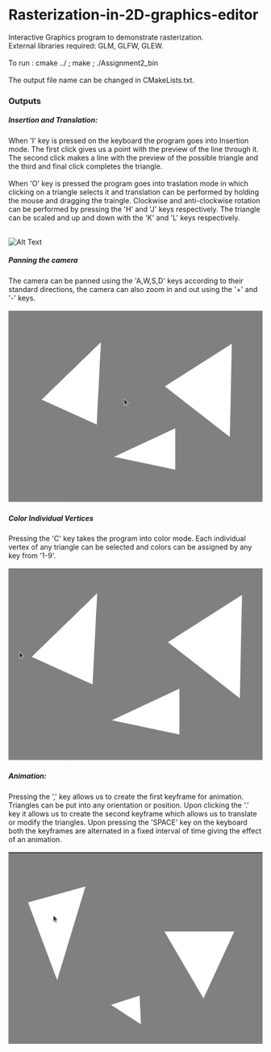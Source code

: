 # Rasterization-in-2D-graphics-editor
Interactive Graphics program to demonstrate rasterization.
<br>
External libraries required: GLM, GLFW, GLEW.
<br><br>
To run : cmake ../ ; make ; ./Assignment2_bin 
<br><br>
The output file name can be changed in CMakeLists.txt.

### Outputs

##### Insertion and Translation:
When 'I' key is pressed on the keyboard the program goes into Insertion mode. The first click gives us a point with the preview of the line through it. The second click makes a line with the preview of the possible triangle and the third and final click completes the triangle.
<br><br>
When 'O' key is pressed the program goes into traslation mode in which clicking on a triangle selects it and translation can be performed by holding the mouse and dragging the traingle. Clockwise and anti-clockwise rotation can be performed by pressing the 'H' and 'J' keys respectively. The triangle can be scaled and up and down with the 'K' and 'L' keys respectively.<br><br>

![Alt Text](https://github.com/msDikshaGarg/Rasterization-in-2D-graphics-editor/blob/main/outputs/insertion,translation.gif)

##### Panning the camera

The camera can be panned using the 'A,W,S,D' keys according to their standard directions, the camera can also zoom in and out using the '+' and '-' keys. <br><br>
![Alt Text](https://github.com/msDikshaGarg/Rasterization-in-2D-graphics-editor/blob/main/outputs/pan.gif)

##### Color Individual Vertices

Pressing the 'C' key takes the program into color mode. Each individual vertex of any triangle can be selected and colors can be assigned by any key from '1-9'.<br><br>
![Alt Text](https://github.com/msDikshaGarg/Rasterization-in-2D-graphics-editor/blob/main/outputs/color.gif)

##### Animation:
Pressing the ',' key allows us to create the first keyframe for animation. Triangles can be put into any orientation or position. Upon clicking the '.' key it allows us to create the second keyframe which allows us to translate or modify the triangles. Upon pressing the 'SPACE' key on the keyboard both the keyframes are alternated in a fixed interval of time giving the effect of an animation. <br><br>
![Alt Text](https://github.com/msDikshaGarg/Rasterization-in-2D-graphics-editor/blob/main/outputs/animation.gif)
